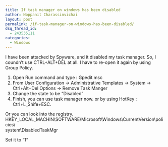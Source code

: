 ```yaml
---
title: If task manager on windows has been disabled
author: Noppanit Charassinvichai
layout: post
permalink: /if-task-manager-on-windows-has-been-disabled/
dsq_thread_id:
  - 243535111
categories:
  - Windows
---
```

I have been attacked by Spyware, and it disabled my task manager. So, I coundn&#8217;t use CTRL+ALT+DEL at all. I have to re-open it again by using Group Policy.

1. Open Run command and type : Gpedit.msc  
2. From User Configuration -> Administrative Templates -> System ->  
Ctrl+Alt+Del Options -> Remove Task Manger  
3. Change the state to be &#8220;Disabled&#8221;  
4. Finish, you can use task manager now. or by using HotKey : Ctrl+L_Shife+ESC.

Or you can look into the registry.  
HKEY\_LOCAL\_MACHIN\SOFTWARE\Microsoft\Windows\CurrentVersion\policies\  
system\DisabledTaskMgr

Set it to &#8220;1&#8221;